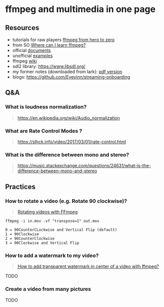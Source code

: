 # ffmpeg and multimedia in one page

## Resources

- tutorials for raw players [ffmpeg from hero to zero](https://ffmpegfromzerotohero.com/)
- from SO [Where can I learn ffmpeg?](https://stackoverflow.com/questions/60230868/where-can-i-learn-ffmpeg)
- official [documents](https://ffmpeg.org/documentation.html)
- unofficial [examples](https://hhsprings.bitbucket.io/docs/programming/examples/ffmpeg/index.html#)
- ffmpeg [wiki](https://trac.ffmpeg.org/wiki)
- sdl2 library: https://www.libsdl.org/
- my former notes (downloaded from lark): [pdf version](./pdfs/ffmpeg.pdf)
- blogs: https://github.com/Eyevinn/streaming-onboarding

## Q&A

### What is loudness normalization?

> https://en.wikipedia.org/wiki/Audio_normalization

### What are Rate Control Modes ?

> https://slhck.info/video/2017/03/01/rate-control.html

### What is the difference between mono and stereo?

> https://music.stackexchange.com/questions/24631/what-is-the-difference-between-mono-and-stereo

## Practices

### How to rotate a video (e.g.  Rotate 90 clockwise)?

> [Rotating videos with FFmpeg](https://stackoverflow.com/questions/3937387/rotating-videos-with-ffmpeg)

```
ffmpeg -i in.mov -vf "transpose=1" out.mov
```

```
0 = 90CounterCLockwise and Vertical Flip (default)
1 = 90Clockwise
2 = 90CounterClockwise
3 = 90Clockwise and Vertical Flip
```

### How to add a watermark to my video?

> [How to add transparent watermark in center of a video with ffmpeg?](https://stackoverflow.com/questions/10918907/how-to-add-transparent-watermark-in-center-of-a-video-with-ffmpeg)

TODO

### Create a video from many pictures

TODO
